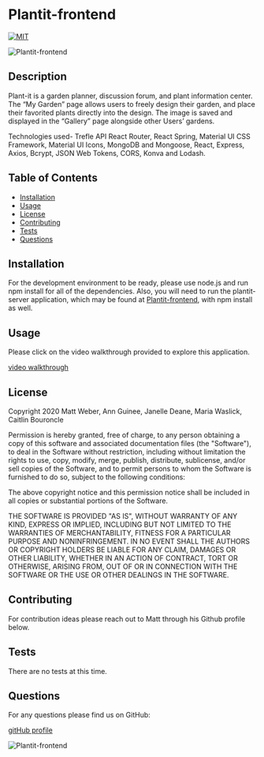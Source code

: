 
# Plantit-frontend
[![MIT](https://img.shields.io/badge/License-MIT-yellow.svg)](https://opensource.org/licenses/MIT)

![Plantit-frontend](https://img.shields.io/github/languages/top/webermg/Plantit-frontend)
## Description
Plant-it is a garden planner, discussion forum, and plant information center. The “My Garden” page allows users to freely design their garden, and place their favorited plants directly into the design. The image is saved and displayed in the “Gallery” page alongside other Users’ gardens. 

Technologies used- Trefle API  React Router, React Spring, Material UI CSS Framework, Material UI Icons, MongoDB and Mongoose, React, Express, Axios, Bcrypt, JSON Web Tokens, CORS, Konva and Lodash.


## Table of Contents
* [Installation](#installation)
* [Usage](#usage)
* [License](#license)
* [Contributing](#Contributing)
* [Tests](#Tests)
* [Questions](#Questions)
## Installation
For the development environment to be ready, please use node.js and run npm install for all of the dependencies. Also, you will need to run the plantit-server application, which may be found at [Plantit-frontend](https://github.com/GnuArtemis/Plantit-Server), with npm install as well.
## Usage 
Please click on the video walkthrough provided to explore this application. 

[video walkthrough]()
## License 

Copyright 2020 Matt Weber, Ann Guinee, Janelle Deane, Maria Waslick, Caitlin Bouroncle
        
Permission is hereby granted, free of charge, to any person obtaining a copy of this software and associated documentation files (the "Software"), to deal in the Software without restriction, including without limitation the rights to use, copy, modify, merge, publish, distribute, sublicense, and/or sell copies of the Software, and to permit persons to whom the Software is furnished to do so, subject to the following conditions:
        
The above copyright notice and this permission notice shall be included in all copies or substantial portions of the Software.
        
THE SOFTWARE IS PROVIDED "AS IS", WITHOUT WARRANTY OF ANY KIND, EXPRESS OR IMPLIED, INCLUDING BUT NOT LIMITED TO THE WARRANTIES OF MERCHANTABILITY, FITNESS FOR A PARTICULAR PURPOSE AND NONINFRINGEMENT. IN NO EVENT SHALL THE AUTHORS OR COPYRIGHT HOLDERS BE LIABLE FOR ANY CLAIM, DAMAGES OR OTHER LIABILITY, WHETHER IN AN ACTION OF CONTRACT, TORT OR OTHERWISE, ARISING FROM, OUT OF OR IN CONNECTION WITH THE SOFTWARE OR THE USE OR OTHER DEALINGS IN THE SOFTWARE.

## Contributing
For contribution ideas please reach out to Matt through his Github profile below.
## Tests
There are no tests at this time.
## Questions
For any questions please find us on GitHub: 

[gitHub profile](https://github.com/webermg)


![Plantit-frontend](https://img.shields.io/static/v1?label=Plantit-frontend&message=plant-it!&color=brightgreen)
